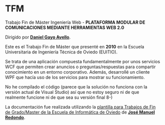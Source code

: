 # TFM

Trabajo Fin de Máster Ingeniería Web - **PLATAFORMA MODULAR DE COMUNICACIONES MEDIANTE HERRAMIENTAS WEB 2.0**

Dirigido por [**Daniel Gayo Avello**](http://www.danigayo.info/).

Este es el Trabajo Fin de Máster que presenté en **2010** en la Escuela Universitaria de Ingeniería Técnica de Oviedo (EUITIO).

Se trata de una aplicación compuesta fundamentalmente por unos servicios WCF que permiten crear anuncios o preguntas/respuestas para compartir conocimiento en un entorno corporativo. Además, desarrollé un cliente WPF que hacía uso de los servicios para mostrar su funcionamiento.

No he compilado el código (parece que la solución no funciona con la versión actual de Visual Studio) así que no estoy seguro ni de que realmente funcione ni de que sea su versión final 8-)

La documentación fue realizada utilizando la [plantilla para Trabajos de Fin de Grado/Master de la Escuela de Informática de Oviedo](https://www.researchgate.net/publication/327882831_Documentos-modelo_para_Trabajos_de_Fin_de_GradoMaster_de_la_Escuela_de_Informatica_de_Oviedo) de [**José Manuel Redondo**](https://www.researchgate.net/profile/Jose_Redondo8).